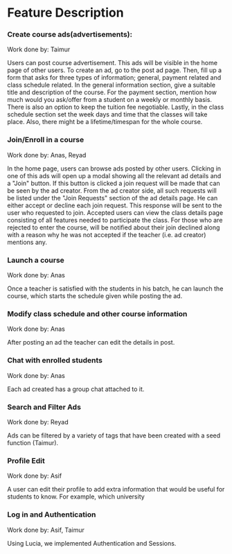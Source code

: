 # Feature Description

### Create course ads(advertisements):

Work done by: Taimur

Users can post course advertisement. This ads will be visible in the home page of other users. To create an ad, go to the post ad page. Then, fill up a form that asks for three types of information; general, payment related and class schedule related. In the general information section, give a suitable title and description of the course. For the payment section, mention how much would you ask/offer from a student on a weekly or monthly basis. There is also an option to keep the tuition fee negotiable. Lastly, in the class schedule section set the week days and time that the classes will take place. Also, there might be a lifetime/timespan for the whole course.

### Join/Enroll in a course

Work done by: Anas, Reyad

In the home page, users can browse ads posted by other users. Clicking in one of this ads will open up a modal showing all the relevant ad details and a  "Join" button. If this button is clicked a join request will be made that can be seen by the ad creator. From the ad creator side, all such requests will be listed under the "Join Requests" section of the ad details page. He can either accept or decline each join request. This response will be sent to the user who requested to join. Accepted users can view the class details page consisting of all features needed to participate the class. For those who are rejected to enter the course, will be notified about their join declined along with a reason why he was not accepted if the teacher (i.e. ad creator) mentions any.

### Launch a course

Work done by: Anas

Once a teacher is satisfied with the students in his batch, he can launch the course, which starts the schedule given while posting the ad.

### Modify class schedule and other course information 

Work done by: Anas

After posting an ad the teacher can edit the details in post.

### Chat with enrolled students

Work done by: Anas

Each ad created has a group chat attached to it.

### Search and Filter Ads

Work done by: Reyad

Ads can be filtered by a variety of tags that have been created with a seed function (Taimur).

### Profile Edit

Work done by: Asif

A user can edit their profile to add extra information that would be useful for students to know. For example, which university 

### Log in and Authentication

Work done by: Asif, Taimur

Using Lucia, we implemented Authentication and Sessions.
